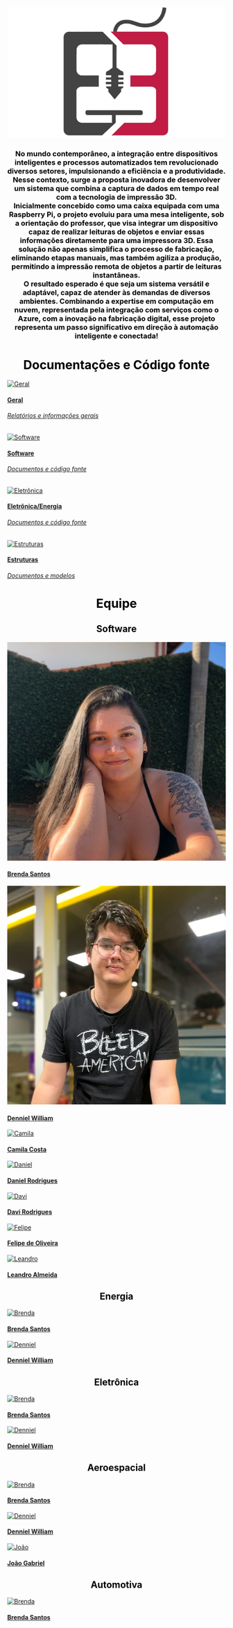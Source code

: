 <div>
  <center>
  <img class="photo" src="assets/communication-box-logo.png" alt="logo">
  <h3 style="color: #000000; text-align: center">
No mundo contemporâneo, a integração entre dispositivos inteligentes e processos automatizados tem revolucionado diversos setores, impulsionando a eficiência e a produtividade. Nesse contexto, surge a proposta inovadora de desenvolver um sistema que combina a captura de dados em tempo real com a tecnologia de impressão 3D. 
<br>
Inicialmente concebido como uma caixa equipada com uma Raspberry Pi, o projeto evoluiu para uma mesa inteligente, sob a orientação do professor, que visa integrar um dispositivo capaz de realizar leituras de objetos e enviar essas informações diretamente para uma impressora 3D. Essa solução não apenas simplifica o processo de fabricação, eliminando etapas manuais, mas também agiliza a produção, permitindo a impressão remota de objetos a partir de leituras instantâneas. 
<br>
O resultado esperado é que seja um sistema versátil e adaptável, capaz de atender às demandas de diversos ambientes. Combinando a expertise em computação em nuvem, representada pela integração com serviços como o Azure, com a inovação na fabricação digital, esse projeto representa um passo significativo em direção à automação inteligente e conectada!
  </h3>
</div>

<div>
<h1 style="color: #000000; font-weight: bold; text-align: center"> Documentações e Código fonte </h1>
<div class="pictures">
<a href="https://gitlab.com/">
  <div class="repo-border">
	<img class="photoRepo" src="https://cdn-icons-png.flaticon.com/512/25/25231.png" alt="Geral">
  </div>
	<h4 class="legenda">Geral</h4>
	<h6 class=legenda>Relatórios e informações gerais</h6>
</a>
<a href="https://gitlab.com/">
  <div class="repo-border">
	<img class="photoRepo" src="https://cdn-icons-png.flaticon.com/512/25/25231.png" alt="Software">
  </div>
	<h4 class="legenda">Software</h4>
	<h6 class=legenda>Documentos e código fonte</h6>
</a>
<a href="https://gitlab.com/">
  <div class="repo-border">
	<img class="photoRepo" src="https://cdn-icons-png.flaticon.com/512/25/25231.png" alt="Eletrônica">
  </div>
	<h4 class="legenda">Eletrônica/Energia</h4>
	<h6 class=legenda>Documentos e código fonte</h6>
</a>
<a href="https://gitlab.com/">
  <div class="repo-border">
	<img class="photoRepo" src="https://cdn-icons-png.flaticon.com/512/25/25231.png" alt="Estruturas">
  </div>
	<h4 class="legenda">Estruturas</h4>
	<h6 class=legenda>Documentos e modelos</h6>
</a>
</div>
</div>

<div>
<h1 style="color: #000000; font-weight: bold; text-align: center"> Equipe </h1>
<h2 style="color: #000000; text-align: center"> Software </h2>
<div class="pictures">
<a class="pessoa" href="https://gitlab.com/brendavsantos">
  <div class="photo-border">
    <img class="photo" src="assets/membros/brenda.jpeg" alt="Brenda">
  </div>
  <h4 class="legenda">Brenda Santos</h4>
</a>
<a class="pessoa" href="https://gitlab.com/">
  <div class="photo-border">
    <img class="photo" src="assets/membros/denniel.jpeg" alt="Denniel">
  </div class="container-legenda" >
  <h4 class="legenda">Denniel William</h4>
</a>
<a class="pessoa" href="https://gitlab.com/">
  <div class="photo-border">
    <img class="photo" src="assets/members/camila_mds.jpeg" alt="Camila">
  </div>
  <h4 class="legenda">Camila Costa</h4>
</a>
<a class="pessoa" href="https://gitlab.com/">
  <div class="photo-border">
    <img class="photo" src="assets/members/daniel_mds.jpeg" alt="Daniel">
  </div>
  <h4 class="legenda">Daniel Rodrigues</h4>
</a>
<a class="pessoa" href="https://gitlab.com/">
  <div class="photo-border">
    <img class="photo" src="assets/members/davi_mds.jpeg" alt="Davi">
  </div>
  <h4 class="legenda">Davi Rodrigues</h4>
</a>
<a class="pessoa" href="https://gitlab.com/">
  <div class="photo-border">
    <img class="photo" src="assets/members/felipe_mds.jpeg" alt="Felipe">
  </div>
  <h4 class="legenda">Felipe de Oliveira</h4>
</a>
<a class="pessoa" href="https://gitlab.com/">
  <div class="photo-border">
    <img class="photo" src="assets/members/leo_mds.jpeg" alt="Leandro">
  </div>
  <h4 class="legenda">Leandro Almeida</h4>
</a>
</div>
</div>

<h2 style="color: #000000; text-align: center"> Energia </h2>
<div class="pictures">
<a class="pessoa" href="https://gitlab.com/">
  <div class="photo-border">
    <img class="photo" src="assets/members/brenda_eps.jpeg" alt="Brenda">
  </div>
  <h4 class="legenda">Brenda Santos</h4>
</a>
<a class="pessoa" href="https://gitlab.com/">
  <div class="photo-border">
    <img class="photo" src="assets/members/denniel_eps.jpeg" alt="Denniel">
  </div>
  <h4 class="legenda">Denniel William</h4>
</a>
</div>

<h2 style="color: #000000; text-align: center"> Eletrônica </h2>
<div class="pictures">
<a class="pessoa" href="https://gitlab.com/">
  <div class="photo-border">
    <img class="photo" src="assets/members/brenda_eps.jpeg" alt="Brenda">
  </div>
  <h4 class="legenda">Brenda Santos</h4>
</a>
<a class="pessoa" href="https://gitlab.com/">
  <div class="photo-border">
    <img class="photo" src="assets/members/denniel_eps.jpeg" alt="Denniel">
  </div>
  <h4 class="legenda">Denniel William</h4>
</a>
</div>

<h2 style="color: #000000; text-align: center"> Aeroespacial </h2>
<div class="pictures">
<a class="pessoa" href="https://gitlab.com/">
  <div class="photo-border">
    <img class="photo" src="assets/members/brenda_eps.jpeg" alt="Brenda">
  </div>
  <h4 class="legenda">Brenda Santos</h4>
</a>
<a class="pessoa" href="https://gitlab.com/">
  <div class="photo-border">
    <img class="photo" src="assets/members/denniel_eps.jpeg" alt="Denniel">
  </div>
  <h4 class="legenda">Denniel William</h4>
</a>
<a class="pessoa" href="https://gitlab.com/">
  <div class="photo-border">
    <img class="photo" src="assets/members/joao_eps.jpeg" alt="João">
  </div>
  <h4 class="legenda">João Gabriel</h4>
</a>
</div>

<h2 style="color: #000000; text-align: center"> Automotiva </h2>
<div class="pictures">
<a class="pessoa" href="https://gitlab.com/">
  <div class="photo-border">
    <img class="photo" src="assets/members/brenda_eps.jpeg" alt="Brenda">
  </div>
  <h4 class="legenda">Brenda Santos</h4>
</a>
</div>
</div>
